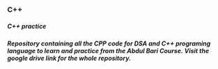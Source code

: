 ### C++
##### C++ practice 
##### Repository containing all the CPP code for DSA and C++ programing language to learn and practice from the Abdul Bari Course. Visit the google drive link for the whole repository.
